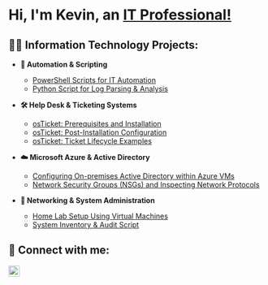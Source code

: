 <h1>Hi, I'm Kevin, an <a href="https://www.linkedin.com/in/kevincabreraroldan/">IT Professional!</a></h1> 

<h2>👨‍💻 Information Technology Projects:</h2>

- <b>🔹 Automation & Scripting</b>
  - [PowerShell Scripts for IT Automation](https://github.com/k3v1n-r/powershell-automation)
  - [Python Script for Log Parsing & Analysis](https://github.com/k3v1n-r/python-log-parser)

- <b>🛠 Help Desk & Ticketing Systems</b>
  - [osTicket: Prerequisites and Installation](https://github.com/k3v1n-r/osticket-prereqs)
  - [osTicket: Post-Installation Configuration](https://github.com/k3v1n-r/post-install-config)
  - [osTicket: Ticket Lifecycle Examples](https://github.com/k3v1n-r/ticket-lifecycle)

- <b>☁️ Microsoft Azure & Active Directory</b>
  - [Configuring On-premises Active Directory within Azure VMs](https://github.com/k3v1n-r/configure-ad)
  - [Network Security Groups (NSGs) and Inspecting Network Protocols](https://github.com/k3v1n-r/azure-network-protocols)

- <b>📡 Networking & System Administration</b>
  - [Home Lab Setup Using Virtual Machines](https://github.com/k3v1n-r/home-lab-setup)
  - [System Inventory & Audit Script](https://github.com/k3v1n-r/system-inventory-script)

<h2>🤳 Connect with me:</h2>

[<img align="left" alt="Kevin | LinkedIn" width="22px" src="https://cdn.jsdelivr.net/npm/simple-icons@v3/icons/linkedin.svg" />][linkedin]

[linkedin]: https://www.linkedin.com/in/kevincabreraroldan/  

